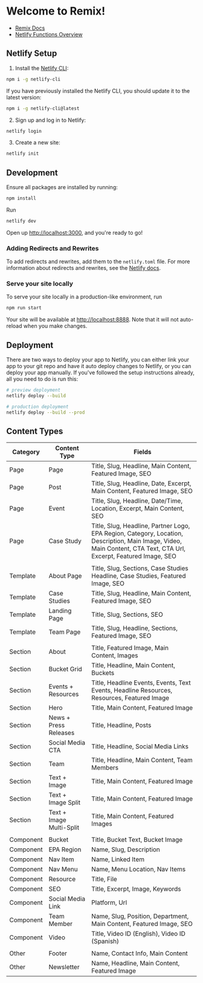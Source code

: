 # Welcome to Remix!

- [Remix Docs](https://remix.run/docs)
- [Netlify Functions Overview](https://docs.netlify.com/functions/overview)

## Netlify Setup

1. Install the [Netlify CLI](https://docs.netlify.com/cli/get-started/):

```sh
npm i -g netlify-cli
```

If you have previously installed the Netlify CLI, you should update it to the latest version:

```sh
npm i -g netlify-cli@latest
```

2. Sign up and log in to Netlify:

```sh
netlify login
```

3. Create a new site:

```sh
netlify init
```

## Development

Ensure all packages are installed by running:

```sh
npm install
```

Run

```sh
netlify dev
```

Open up [http://localhost:3000](http://localhost:3000), and you're ready to go!

### Adding Redirects and Rewrites

To add redirects and rewrites, add them to the `netlify.toml` file. For more information about redirects and rewrites,
see the [Netlify docs](https://docs.netlify.com/routing/redirects/).

### Serve your site locally

To serve your site locally in a production-like environment, run

```sh
npm run start
```

Your site will be available at [http://localhost:8888](http://localhost:8888). Note that it will not auto-reload when
you make changes.

## Deployment

There are two ways to deploy your app to Netlify, you can either link your app to your git repo and have it auto deploy
changes to Netlify, or you can deploy your app manually. If you've followed the setup instructions already, all you need
to do is run this:

```sh
# preview deployment
netlify deploy --build

# production deployment
netlify deploy --build --prod
```

## Content Types

| Category  | Content Type             | Fields                                                                                                                                                             |
|-----------|--------------------------|--------------------------------------------------------------------------------------------------------------------------------------------------------------------|
| Page      | Page                     | Title, Slug, Headline, Main Content, Featured Image, SEO                                                                                                           |
| Page      | Post                     | Title, Slug, Headline, Date, Excerpt, Main Content, Featured Image, SEO                                                                                            |
| Page      | Event                    | Title, Slug, Headline, Date/Time, Location, Excerpt, Main Content, SEO                                                                                             |
| Page      | Case Study               | Title, Slug, Headline, Partner Logo, EPA Region, Category, Location, Description, Main Image, Video, Main Content, CTA Text, CTA Url, Excerpt, Featured Image, SEO |
|           |                          |                                                                                                                                                                    |
| Template  | About Page               | Title, Slug, Sections, Case Studies Headline, Case Studies, Featured Image, SEO                                                                                    |
| Template  | Case Studies             | Title, Slug, Headline, Main Content, Featured Image, SEO                                                                                                           |
| Template  | Landing Page             | Title, Slug, Sections, SEO                                                                                                                                         |
| Template  | Team Page                | Title, Slug, Headline, Sections, Featured Image, SEO                                                                                                               |
|           |                          |                                                                                                                                                                    |
| Section   | About                    | Title, Featured Image, Main Content, Images                                                                                                                        |
| Section   | Bucket Grid              | Title, Headline, Main Content, Buckets                                                                                                                             |
| Section   | Events + Resources       | Title, Headline Events, Events, Text Events, Headline Resources, Resources, Featured Image                                                                         |
| Section   | Hero                     | Title, Main Content, Featured Image                                                                                                                                |
| Section   | News + Press Releases    | Title, Headline, Posts                                                                                                                                             |
| Section   | Social Media CTA         | Title, Headline, Social Media Links                                                                                                                                |
| Section   | Team                     | Title, Headline, Main Content, Team Members                                                                                                                        |
| Section   | Text + Image             | Title, Main Content, Featured Image                                                                                                                                |
| Section   | Text + Image Split       | Title, Main Content, Featured Image                                                                                                                                |
| Section   | Text + Image Multi-Split | Title, Main Content, Featured Images                                                                                                                               |
|           |                          |                                                                                                                                                                    |
| Component | Bucket                   | Title, Bucket Text, Bucket Image                                                                                                                                   |
| Component | EPA Region               | Name, Slug, Description                                                                                                                                            |
| Component | Nav Item                 | Name, Linked Item                                                                                                                                                  |
| Component | Nav Menu                 | Name, Menu Location, Nav Items                                                                                                                                     |
| Component | Resource                 | Title, File                                                                                                                                                        |
| Component | SEO                      | Title, Excerpt, Image, Keywords                                                                                                                                    |
| Component | Social Media Link        | Platform, Url                                                                                                                                                      |
| Component | Team Member              | Name, Slug, Position, Department, Main Content, Featured Image, SEO                                                                                                |
| Component | Video                    | Title, Video ID (English), Video ID (Spanish)                                                                                                                      |
|           |                          |                                                                                                                                                                    |
| Other     | Footer                   | Name, Contact Info, Main Content                                                                                                                                   |
| Other     | Newsletter               | Name, Headline, Main Content, Featured Image                                                                                                                       |
